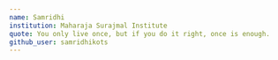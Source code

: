 ```yaml
---
name: Samridhi
institution: Maharaja Surajmal Institute
quote: You only live once, but if you do it right, once is enough.
github_user: samridhikots
---
```

